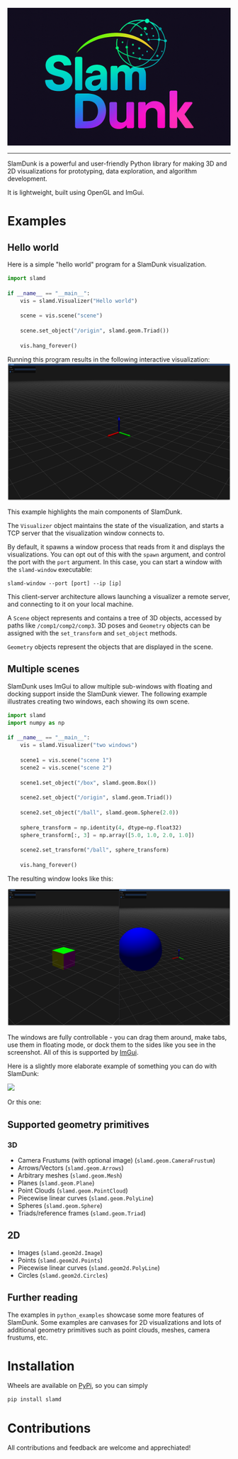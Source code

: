 ![](./images/logo.png)

---

SlamDunk is a powerful and user-friendly Python library for making 3D and 2D visualizations for prototyping, data exploration, and algorithm development.

It is lightweight, built using OpenGL and ImGui.

# Examples

## Hello world

Here is a simple "hello world" program for a SlamDunk visualization.

```python
import slamd

if __name__ == "__main__":
    vis = slamd.Visualizer("Hello world")

    scene = vis.scene("scene")

    scene.set_object("/origin", slamd.geom.Triad())

    vis.hang_forever()
```

Running this program results in the following interactive visualization:
![](./images/hello_world.png)

This example highlights the main components of SlamDunk.

The `Visualizer` object maintains the state of the visualization, and starts a TCP server that the visualization window connects to.

By default, it spawns a window process that reads from it and displays the visualizations. You can opt out of this with the `spawn` argument, and control the port with the `port` argument.
In this case, you can start a window with the `slamd-window` executable:

```
slamd-window --port [port] --ip [ip]
```

This client-server architecture allows launching a visualizer a remote server, and connecting to it on your local machine.

A `Scene` object represents and contains a tree of 3D objects, accessed by paths like `/comp1/comp2/comp3`. 3D poses and `Geometry` objects can be assigned with the `set_transform` and `set_object` methods.

`Geometry` objects represent the objects that are displayed in the scene.

## Multiple scenes

SlamDunk uses ImGui to allow multiple sub-windows with floating and docking support inside the SlamDunk viewer. The following example illustrates creating two windows, each showing its own scene.

```python
import slamd
import numpy as np

if __name__ == "__main__":
    vis = slamd.Visualizer("two windows")

    scene1 = vis.scene("scene 1")
    scene2 = vis.scene("scene 2")

    scene1.set_object("/box", slamd.geom.Box())

    scene2.set_object("/origin", slamd.geom.Triad())

    scene2.set_object("/ball", slamd.geom.Sphere(2.0))

    sphere_transform = np.identity(4, dtype=np.float32)
    sphere_transform[:, 3] = np.array([5.0, 1.0, 2.0, 1.0])

    scene2.set_transform("/ball", sphere_transform)

    vis.hang_forever()

```

The resulting window looks like this:

![](./images/two_scenes.png)

The windows are fully controllable - you can drag them around, make tabs, use them in floating mode, or dock them to the sides like you see in the screenshot. All of this is supported by [ImGui](https://github.com/ocornut/imgui).

Here is a slightly more elaborate example of something you can do with SlamDunk:

![](./images/moving_mesh.gif)

Or this one:

## Supported geometry primitives

### 3D

- Camera Frustums (with optional image) (`slamd.geom.CameraFrustum`)
- Arrows/Vectors (`slamd.geom.Arrows`)
- Arbitrary meshes (`slamd.geom.Mesh`)
- Planes (`slamd.geom.Plane`)
- Point Clouds (`slamd.geom.PointCloud`)
- Piecewise linear curves (`slamd.geom.PolyLine`)
- Spheres (`slamd.geom.Sphere`)
- Triads/reference frames (`slamd.geom.Triad`)

## 2D

- Images (`slamd.geom2d.Image`)
- Points (`slamd.geom2d.Points`)
- Piecewise linear curves (`slamd.geom2d.PolyLine`)
- Circles (`slamd.geom2d.Circles`)

## Further reading

The examples in `python_examples` showcase some more features of SlamDunk. Some examples are canvases for 2D visualizations and lots of additional geometry primitives such as point clouds, meshes, camera frustums, etc.

# Installation

Wheels are available on [PyPi](https://pypi.org/project/slamd/), so you can simply

```bash
pip install slamd
```

# Contributions

All contributions and feedback are welcome and apprechiated!
